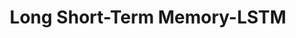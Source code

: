 ---
title: "Long Short-Term Memory-LSTM"

categories: ['']

tags: ['Long', 'Short', 'Term', 'Memory', 'LSTM']

arwords: 'الذاكرة قصيرة المدى الطويلة'

arexps: []

enwords: ['Long Short-Term Memory-LSTM']

enexps: []

arlexicons: 'ذ'

enlexicons: 'L'

authors: ['Ruqayya Roshdy']

translators: ['']

citations: 'تطبيقات الذكاء الاصطناعي في خدمة اللغة العربية'

sources: 'مركز الملك عبدالله بن عبدالعزيز الدولي لخدمة اللغة العربية'

word: "true"

slug: ""
---